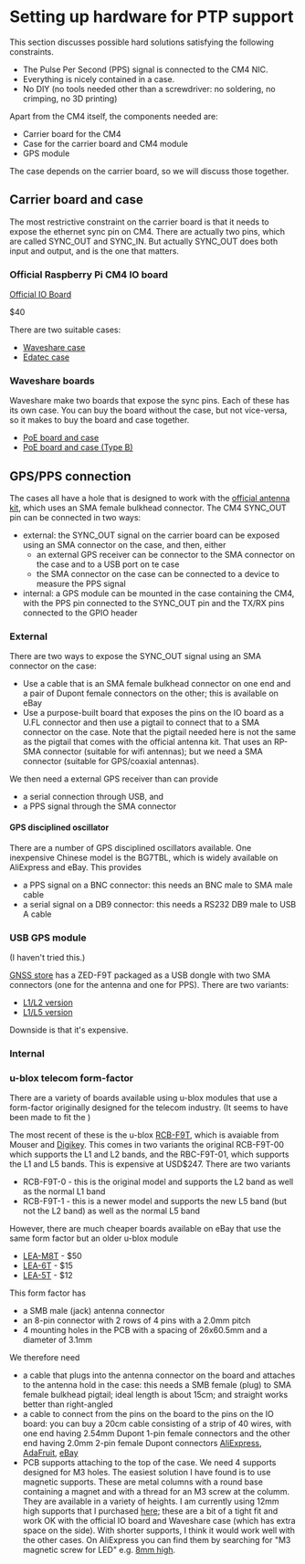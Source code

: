 # Setting up hardware for PTP support

This section discusses possible hard solutions satisfying the following constraints.

* The Pulse Per Second (PPS) signal is connected to the CM4 NIC.
* Everything is nicely contained in a case.
* No DIY (no tools needed other than a screwdriver: no soldering, no crimping, no 3D printing)

Apart from the CM4 itself, the components needed are:

* Carrier board for the CM4
* Case for the carrier board and CM4 module
* GPS module

The case depends on the carrier board, so we will discuss those together.

## Carrier board and case

The most restrictive constraint on the carrier board is that it needs to expose the ethernet sync pin on CM4. There are actually two pins, which are called SYNC_OUT and SYNC_IN.  But actually SYNC_OUT does both input and output, and is the one that matters.


### Official Raspberry Pi CM4 IO board

[Official IO Board](https://www.raspberrypi.com/products/compute-module-4-io-board/)

$40

There are two suitable cases:

* [Waveshare case](https://www.waveshare.com/product/cm4-io-board-case-a.htm)
* [Edatec case](https://www.edatec.cn/en/Product/Accessories/2021/0322/101.html)

### Waveshare boards

Waveshare make two boards that expose the sync pins. Each of these has its own case. You can buy the board without the case, but not vice-versa, so it makes to buy the board and case together.


* [PoE board and case](https://www.waveshare.com/product/cm4-io-poe-box-a.htm)
* [PoE board and case (Type B)](https://www.waveshare.com/product/cm4-io-poe-box-b.htm)


## GPS/PPS connection

The cases all have a hole that is designed to work with the [official antenna kit](https://www.raspberrypi.com/products/compute-module-4-antenna-kit/), which uses an SMA female bulkhead connector.
The CM4 SYNC_OUT pin can be connected in two ways:

* external: the SYNC_OUT signal on the carrier board can be exposed using an SMA connector on the case, and then, either
   * an external GPS receiver can be connector to the SMA connector on the case and to a USB port on te case
   * the SMA connector on the case can be connected to a device to measure the PPS signal
* internal: a GPS module can be mounted in the case containing the CM4, with the PPS pin connected to the SYNC_OUT pin and the TX/RX pins connected to the GPIO header

### External

There are two ways to expose the SYNC_OUT signal using an SMA connector on the case:

* Use a cable that is an SMA female bulkhead connector on one end and a pair of Dupont female connectors on the other; this is available on eBay
* Use a purpose-built board that exposes the pins on the IO board as a U.FL connector and then use a pigtail to connect that to a SMA connector on the case. Note that the pigtail needed here is not the same as the pigtail that comes with the official antenna kit. That uses an RP-SMA connector (suitable for wifi antennas); but we need a SMA connector (suitable for GPS/coaxial antennas).

We then need a external GPS receiver than can provide
- a serial connection through USB, and
- a PPS signal through the SMA connector

#### GPS disciplined oscillator

There are a number of GPS disciplined oscillators available. One inexpensive Chinese model is the BG7TBL, which is widely available on AliExpress and eBay. This provides

- a PPS signal on a BNC connector: this needs an BNC male to SMA male cable
- a serial signal on a DB9 connector: this needs a RS232 DB9 male to USB A cable

### USB GPS module

(I haven't tried this.)

[GNSS store](https://www.gnss.store/) has a ZED-F9T packaged as a USB dongle with two SMA connectors (one for the antenna and one for PPS). There are two variants:

* [L1/L2 version](https://www.gnss.store/zed-f9t-timing-gnss-modules/108-ublox-zed-f9p-rtk-gnss-receiver-board-with-sma-base-or-rover.html)
* [L1/L5 version](https://www.gnss.store/zed-f9t-timing-gnss-modules/166-elt0147.html)

Downside is that it's expensive.

### Internal

### u-blox telecom form-factor

There are a variety of boards available using u-blox modules that use a form-factor
originally designed for the telecom industry. (It seems to have been made to fit the )

The most recent of these is the u-blox [RCB-F9T](https://www.u-blox.com/en/product/rcb-f9t-timing-board), which is avaiable from Mouser
and [Digikey](https://www.digikey.com/en/products/detail/u-blox/RCB-F9T/12090682). This comes in two variants the original RCB-F9T-00 which supports the L1 and L2 bands, and the RBC-F9T-01, which supports the L1 and L5 bands.  This is expensive at USD$247. There are two variants

* RCB-F9T-0 - this is the original model and supports the L2 band as well as the normal L1 band
* RCB-F9T-1 - this is a newer model and supports the new L5 band (but not the L2 band) as well as the normal L5 band

However, there are much cheaper boards available on eBay that use the same form factor but an older u-blox module

* [LEA-M8T](https://www.ebay.com/itm/333619130232) - $50
* [LEA-6T](https://www.ebay.com/itm/134203045552) - $15
* [LEA-5T](https://www.ebay.com/itm/134203047949) - $12

This form factor has

* a SMB male (jack) antenna connector
* an 8-pin connector with 2 rows of 4 pins with a 2.0mm pitch
* 4 mounting holes in the PCB with a spacing of 26x60.5mm and a diameter of 3.1mm

We therefore need

* a cable that plugs into the antenna connector on the board and attaches to the antenna hold in the case: this needs a SMB female (plug) to SMA female bulkhead pigtail; ideal length is about 15cm; and straight works better than right-angled
* a cable to connect from the pins on the board to the pins on the IO board: you can buy a 20cm cable consisting of a strip of 40 wires, with one end having 2.54mm Dupont 1-pin female connectors and the other end having 2.0mm 2-pin female Dupont connectors [AliExpress](https://www.aliexpress.com/item/32872192805.html), [AdaFruit](https://www.adafruit.com/product/1919), [eBay](https://www.ebay.com/itm/253963096627)
* PCB supports attaching to the top of the case. We need 4 supports designed for M3 holes. The easiest solution I have found is to use magnetic supports. These are metal columns with a round base containing a magnet and with a thread for an M3 screw at the columm. They are available in a variety of heights. I am currently using 12mm high supports that I purchased [here](https://th.cytron.io/p-m3-pcb-stand-with-magnet-female-13x12mm); these are a bit of a tight fit and work OK with the official IO board and Waveshare case (which has extra space on the side). With shorter supports, I think it would work well with the other cases. On AliExpress you can find them by searching for "M3 magnetic screw for LED" e.g. [8mm high](https://www.aliexpress.com/item/32858048503.html).



